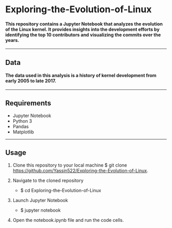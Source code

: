 # Exploring-the-Evolution-of-Linux
#### This repository contains a Jupyter Notebook that analyzes the evolution of the Linux kernel. It provides insights into the development efforts by identifying the top 10 contributors and visualizing the commits over the years.
---

## Data
#### The data used in this analysis is a history of kernel development from early 2005 to late 2017.
---
## Requirements
* Jupyter Notebook
* Python 3
* Pandas
* Matplotlib

----
## Usage
1. Clone this repository to your local machine
$ git clone https://github.com/Yassin522/Exploring-the-Evolution-of-Linux.

2. Navigate to the cloned repository
    * $ cd Exploring-the-Evolution-of-Linux

3. Launch Jupyter Notebook
    * $ jupyter notebook
   
4. Open the notebook.ipynb file and run the code cells.


